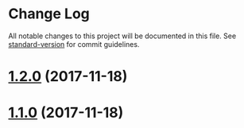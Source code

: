 # Change Log

All notable changes to this project will be documented in this file. See [standard-version](https://github.com/conventional-changelog/standard-version) for commit guidelines.

<a name="1.2.0"></a>
# [1.2.0](https://github.com/muka/node-red-openfaas/compare/v1.1.0...v1.2.0) (2017-11-18)



<a name="1.1.0"></a>
# [1.1.0](https://github.com/muka/node-red-openfaas/compare/v1.0.0...v1.1.0) (2017-11-18)
